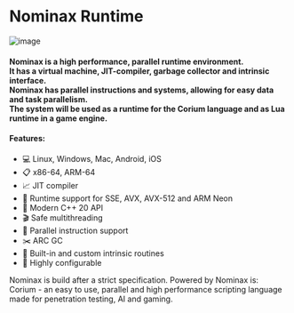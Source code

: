 # Nominax Runtime
![image](https://user-images.githubusercontent.com/49988901/111071215-60b04f80-84d5-11eb-9ddb-cfda5fcd8eb7.png)
<h4>Nominax is a high performance, parallel runtime environment.<br> It has a virtual machine, JIT-compiler, garbage collector and intrinsic interface.<br>
Nominax has parallel instructions and systems, allowing for easy data and task parallelism.<br>
The system will be used as a runtime for the Corium language and as Lua runtime in a game engine.
</h4>

<h4>Features:</h3>

- :computer: Linux, Windows, Mac, Android, iOS
- :clipboard: x86-64, ARM-64
- :chart_with_upwards_trend: JIT compiler
- :1234: Runtime support for SSE, AVX, AVX-512 and ARM Neon
- :dart: Modern C++ 20 API
- :clapper: Safe multithreading
- :checkered_flag: Parallel instruction support
- :scissors: ARC GC
- :pushpin: Built-in and custom intrinsic routines
- :low_brightness: Highly configurable

Nominax is build after a strict specification.
Powered by Nominax is: <br>
Corium - an easy to use, parallel and high performance scripting language made for penetration testing, AI and gaming.
